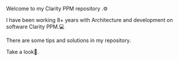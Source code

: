 Welcome to my Clarity PPM repository .⚙ 

I have been working  8+ years with Architecture and development on software Clarity PPM.💻

There are some tips and solutions in my repository.

Take a look👀.
